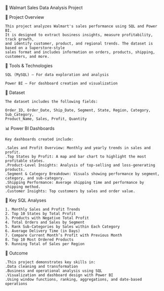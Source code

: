 🛒 Walmart Sales Data Analysis Project

📌 Project Overview

    This project analyzes Walmart's sales performance using SQL and Power BI. 
    It is designed to extract business insights, measure profitability, track growth, 
    and identify customer, product, and regional trends. The dataset is based on a Superstore-style 
    sales format and includes information on orders, products, shipping, customers, and more.

🧰 Tools & Technologies

	SQL (MySQL) – For data exploration and analysis

	Power BI – For dashboard creation and visualization

📂 Dataset

	The dataset includes the following fields:

	Order_ID, Order_Date, Ship_Date, Segment, State, Region, Category, Sub_Category,
	Product_Name, Sales, Profit, Quantity

📊 Power BI Dashboards

	Key dashboards created include:
 
	.Sales and Profit Overview: Monthly and yearly trends in sales and profit.	
	.Top States by Profit: A map and bar chart to highlight the most profitable states.
	.Product-Level Insights: Analysis of top-selling and loss-generating products.
	.Segment & Category Breakdown: Visuals showing performance by segment, category, and sub-category.
	.Shipping Performance: Average shipping time and performance by shipping method.
	.Customer Insights: Top customers by sales and order value.

🧠 Key SQL Analyses

	1. Monthly Sales and Profit Trends
	2. Top 10 States by Total Profit
	3. Products with Negative Total Profit
	4. Total Orders and Sales by Segment
	5. Rank Sub-Categories by Sales within Each Category
	6. Average Delivery Time (in Days)
	7. Compare Current Month’s Profit with Previous Month
	8. Top 10 Most Ordered Products
	9. Running Total of Sales per Region


🎯 Outcome

	.This project demonstrates key skills in:
	.Data cleaning and transformation
	.Business and operational analysis using SQL
	.Visualization and dashboard design with Power BI
	.Using window functions, ranking, aggregations, and date-based operations

